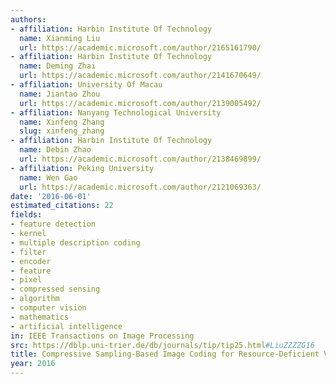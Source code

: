 ```yaml
---
authors:
- affiliation: Harbin Institute Of Technology
  name: Xianming Liu
  url: https://academic.microsoft.com/author/2165161790/
- affiliation: Harbin Institute Of Technology
  name: Deming Zhai
  url: https://academic.microsoft.com/author/2141670649/
- affiliation: University Of Macau
  name: Jiantao Zhou
  url: https://academic.microsoft.com/author/2139005492/
- affiliation: Nanyang Technological University
  name: Xinfeng Zhang
  slug: xinfeng_zhang
- affiliation: Harbin Institute Of Technology
  name: Debin Zhao
  url: https://academic.microsoft.com/author/2138469899/
- affiliation: Peking University
  name: Wen Gao
  url: https://academic.microsoft.com/author/2121069363/
date: '2016-06-01'
estimated_citations: 22
fields:
- feature detection
- kernel
- multiple description coding
- filter
- encoder
- feature
- pixel
- compressed sensing
- algorithm
- computer vision
- mathematics
- artificial intelligence
in: IEEE Transactions on Image Processing
src: https://dblp.uni-trier.de/db/journals/tip/tip25.html#LiuZZZZG16
title: Compressive Sampling-Based Image Coding for Resource-Deficient Visual Communication
year: 2016
---
```

